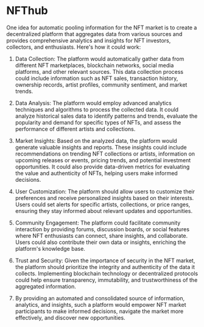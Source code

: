 # NFThub
One idea for automatic pooling information for the NFT market is to create a decentralized platform that aggregates data from various sources and provides comprehensive analytics and insights for NFT investors, collectors, and enthusiasts. Here's how it could work:

1. Data Collection: The platform would automatically gather data from different NFT marketplaces, blockchain networks, social media platforms, and other relevant sources. This data collection process could include information such as NFT sales, transaction history, ownership records, artist profiles, community sentiment, and market trends.

2. Data Analysis: The platform would employ advanced analytics techniques and algorithms to process the collected data. It could analyze historical sales data to identify patterns and trends, evaluate the popularity and demand for specific types of NFTs, and assess the performance of different artists and collections.

3. Market Insights: Based on the analyzed data, the platform would generate valuable insights and reports. These insights could include recommendations on trending NFT collections or artists, information on upcoming releases or events, pricing trends, and potential investment opportunities. It could also provide data-driven metrics for evaluating the value and authenticity of NFTs, helping users make informed decisions.

4. User Customization: The platform should allow users to customize their preferences and receive personalized insights based on their interests. Users could set alerts for specific artists, collections, or price ranges, ensuring they stay informed about relevant updates and opportunities.

5. Community Engagement: The platform could facilitate community interaction by providing forums, discussion boards, or social features where NFT enthusiasts can connect, share insights, and collaborate. Users could also contribute their own data or insights, enriching the platform's knowledge base.

6. Trust and Security: Given the importance of security in the NFT market, the platform should prioritize the integrity and authenticity of the data it collects. Implementing blockchain technology or decentralized protocols could help ensure transparency, immutability, and trustworthiness of the aggregated information.

7. By providing an automated and consolidated source of information, analytics, and insights, such a platform would empower NFT market participants to make informed decisions, navigate the market more effectively, and discover new opportunities.
